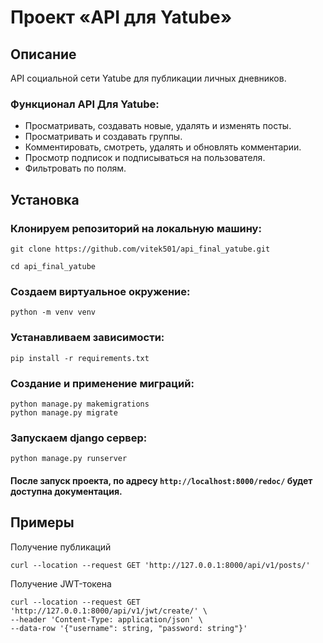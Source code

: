# Проект «API для Yatube»
## Описание
API социальной сети Yatube для публикации личных дневников.
### Функционал API Для Yatube:
* Просматривать, создавать новые, удалять и изменять посты.
* Просматривать и создавать группы.
* Комментировать, смотреть, удалять и обновлять комментарии.
* Просмотр подписок и подписываться на пользователя.
* Фильтровать по полям.

## Установка
### Клонируем репозиторий на локальную машину:

```
git clone https://github.com/vitek501/api_final_yatube.git
``` 

```
cd api_final_yatube
```

### Создаем виртуальное окружение:

```
python -m venv venv
```

### Устанавливаем зависимости:

```
pip install -r requirements.txt
```

### Создание и применение миграций:

```
python manage.py makemigrations
python manage.py migrate
```

### Запускаем django сервер:

```
python manage.py runserver
```

#### После запуск проекта,  по адресу `http://localhost:8000/redoc/` будет доступна документация.


## Примеры

Получение публикаций

``` 
curl --location --request GET 'http://127.0.0.1:8000/api/v1/posts/'
```
Получение JWT-токена
```
curl --location --request GET 'http://127.0.0.1:8000/api/v1/jwt/create/' \ 
--header 'Content-Type: application/json' \
--data-row '{"username": string, "password: string"}'
```